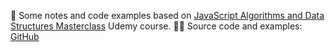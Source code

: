 📘 Some notes and code examples based on [JavaScript Algorithms and Data Structures Masterclass](https://www.udemy.com/course/js-algorithms-and-data-structures-masterclass/) Udemy course.
👨‍💻 Source code and examples: [GitHub](https://github.com/domanskyi/js-data-structures-and-algorithms/tree/master)

<!-- **Content:**

- [Home](/)
- [1. Big O Notation](1-big-o-notation/README.md)
- [Sorting Algorithms](sorting/README.md) -->

